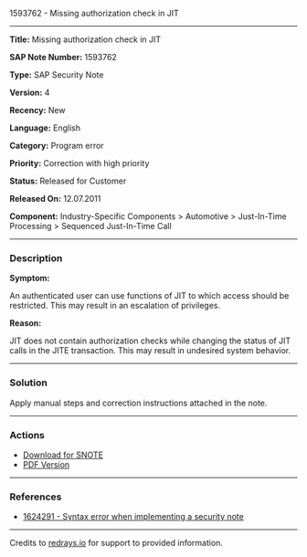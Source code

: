 1593762 - Missing authorization check in JIT

---

**Title:** Missing authorization check in JIT

**SAP Note Number:** 1593762

**Type:** SAP Security Note

**Version:** 4

**Recency:** New

**Language:** English

**Category:** Program error

**Priority:** Correction with high priority

**Status:** Released for Customer

**Released On:** 12.07.2011

**Component:** Industry-Specific Components > Automotive > Just-In-Time Processing > Sequenced Just-In-Time Call

---

### Description

**Symptom:**

An authenticated user can use functions of JIT to which access should be restricted. This may result in an escalation of privileges.

**Reason:**

JIT does not contain authorization checks while changing the status of JIT calls in the JITE transaction. This may result in undesired system behavior.

---

### Solution

Apply manual steps and correction instructions attached in the note.

---

### Actions

- [Download for SNOTE](https://notesdownloads.sap.com/note/0040000009461982017)
- [PDF Version](https://userapps.support.sap.com/sap/support/sfm/notes/print/0001593762?language=en-US&token=2BD082FBB77CF0173373B043D0D05E80)

---

### References

- [1624291 - Syntax error when implementing a security note](https://me.sap.com/notes/1624291)

---

Credits to [redrays.io](https://redrays.io) for support to provided information.
